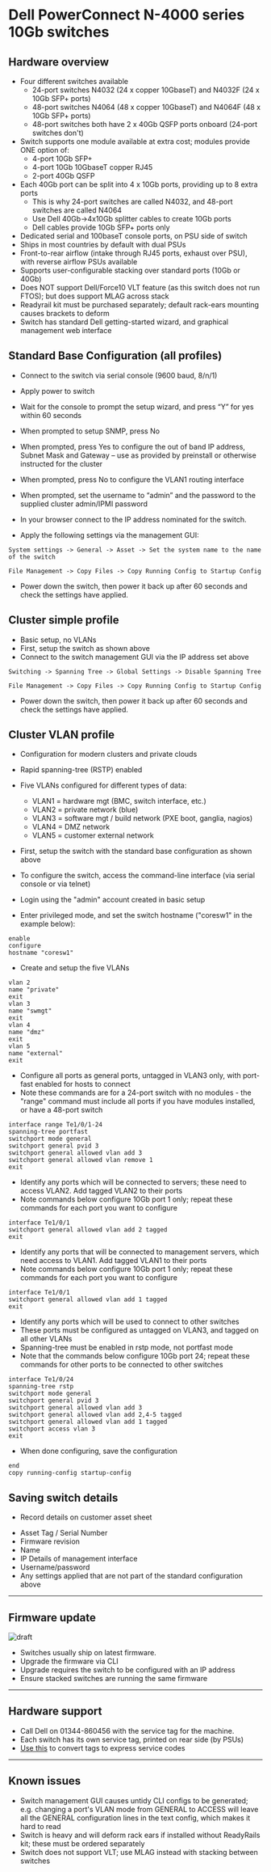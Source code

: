 # Dell PowerConnect N-4000 series 10Gb switches

## Hardware overview
* Four different switches available
   * 24-port switches N4032 (24 x copper 10GbaseT) and N4032F (24 x 10Gb SFP+ ports)
   * 48-port switches N4064 (48 x copper 10GbaseT) and N4064F (48 x 10Gb SFP+ ports)
   * 48-port switches both have 2 x 40Gb QSFP ports onboard (24-port switches don't)
* Switch supports one module available at extra cost; modules provide ONE option of:
   * 4-port 10Gb SFP+
   * 4-port 10Gb 10GbaseT copper RJ45
   * 2-port 40Gb QSFP
* Each 40Gb port can be split into 4 x 10Gb ports, providing up to 8 extra ports
   * This is why 24-port switches are called N4032, and 48-port switches are called N4064
   * Use Dell 40Gb->4x10Gb splitter cables to create 10Gb ports
   * Dell cables provide 10Gb SFP+ ports only
* Dedicated serial and 100baseT console ports, on PSU side of switch
* Ships in most countries by default with dual PSUs
* Front-to-rear airflow (intake through RJ45 ports, exhaust over PSU), with reverse airflow PSUs available
* Supports user-configurable stacking over standard ports (10Gb or 40Gb)
* Does NOT support Dell/Force10 VLT feature (as this switch does not run FTOS); but does support MLAG across stack
* Readyrail kit must be purchased separately; default rack-ears mounting causes brackets to deform
* Switch has standard Dell getting-started wizard, and graphical management web interface

## Standard Base Configuration (all profiles)
* Connect to the switch via serial console  (9600 baud, 8/n/1)
* Apply power to switch
* Wait for the console to prompt the setup wizard, and press “Y” for yes within 60 seconds
* When prompted to setup SNMP, press No
* When prompted, press Yes to configure the out of band IP address, Subnet Mask and Gateway – use as provided by preinstall or otherwise instructed for the cluster
* When prompted, press No to configure the VLAN1 routing interface
* When prompted, set the username to “admin” and the password to the supplied cluster admin/IPMI password
* In your browser connect to the IP address nominated for the switch.

* Apply the following settings via the management GUI:
```
System settings -> General -> Asset -> Set the system name to the name of the switch
```
```
File Management -> Copy Files -> Copy Running Config to Startup Config
```
* Power down the switch, then power it back up after 60 seconds and check the settings have applied.

## **Cluster simple** profile
 * Basic setup, no VLANs
 * First, setup the switch as shown above
 * Connect to the switch management GUI via the IP address set above
```
Switching -> Spanning Tree -> Global Settings -> Disable Spanning Tree
```
```
File Management -> Copy Files -> Copy Running Config to Startup Config
```
* Power down the switch, then power it back up after 60 seconds and check the settings have applied.

## **Cluster VLAN** profile
 * Configuration for modern clusters and private clouds
 * Rapid spanning-tree (RSTP) enabled
 * Five VLANs configured for different types of data:
    *  VLAN1 = hardware mgt (BMC, switch interface, etc.)
    *  VLAN2 = private network (blue)
    *  VLAN3 = software mgt / build network (PXE boot, ganglia, nagios)
    *  VLAN4 = DMZ network 
    *  VLAN5 = customer external network 

 * First, setup the switch with the standard base configuration as shown above
 * To configure the switch, access the command-line interface (via serial console or via telnet)
 * Login using the "admin" account created in basic setup
 * Enter privileged mode, and set the switch hostname ("coresw1" in the example below):
```
enable
configure
hostname "coresw1"
```
 * Create and setup the five VLANs
```
vlan 2
name "private"
exit
vlan 3
name "swmgt"
exit
vlan 4
name "dmz"
exit
vlan 5
name "external"
exit
```
 * Configure all ports as general ports, untagged in VLAN3 only, with port-fast enabled for hosts to connect
 * Note these commands are for a 24-port switch with no modules - the "range" command must include all ports if you have modules installed, or have a 48-port switch
```
interface range Te1/0/1-24
spanning-tree portfast
switchport mode general
switchport general pvid 3
switchport general allowed vlan add 3
switchport general allowed vlan remove 1
exit
```
 * Identify any ports which will be connected to servers; these need to access VLAN2. Add tagged VLAN2 to their ports
 * Note commands below configure 10Gb port 1 only; repeat these commands for each port you want to configure
```
interface Te1/0/1
switchport general allowed vlan add 2 tagged
exit
```
 * Identify any ports that will be connected to management servers, which need access to VLAN1. Add tagged VLAN1 to their ports
 * Note commands below configure 10Gb port 1 only; repeat these commands for each port you want to configure
```
interface Te1/0/1
switchport general allowed vlan add 1 tagged
exit
```
 * Identify any ports which will be used to connect to other switches
 * These ports must be configured as untagged on VLAN3, and tagged on all other VLANs
 * Spanning-tree must be enabled in rstp mode, not portfast mode
 * Note that the commands below configure 10Gb port 24; repeat these commands for other ports to be connected to other switches
```
interface Te1/0/24
spanning-tree rstp
switchport mode general
switchport general pvid 3
switchport general allowed vlan add 3
switchport general allowed vlan add 2,4-5 tagged
switchport general allowed vlan add 1 tagged
switchport access vlan 3
exit
```
 * When done configuring, save the configuration
```
end
copy running-config startup-config
```

## Saving switch details
* Record details on customer asset sheet
 - Asset Tag / Serial Number
 - Firmware revision
 - Name
 - IP Details of management interface
 - Username/password
 - Any settings applied that are not part of the standard configuration above

***

## Firmware update
![draft](http://upload.wikimedia.org/wikipedia/commons/f/ff/DRAFT_ICON.png)
* Switches usually ship on latest firmware. 
* Upgrade the firmware via CLI
* Upgrade requires the switch to be configured with an IP address
* Ensure stacked switches are running the same firmware

***
## Hardware support
* Call Dell on 01344-860456 with the service tag for the machine.
* Each switch has its own service tag, printed on rear side (by PSUs)
* [Use this](http://creativyst.com/Doc/Articles/HT/Dell/DellNumb.htm) to convert tags to express service codes


***
## Known issues
* Switch management GUI causes untidy CLI configs to be generated; e.g. changing a port's VLAN mode from GENERAL to ACCESS will leave all the GENERAL configuration lines in the text config, which makes it hard to read
* Switch is heavy and will deform rack ears if installed without ReadyRails kit; these must be ordered separately
* Switch does not support VLT; use MLAG instead with stacking between switches
